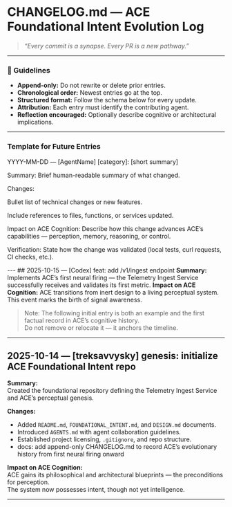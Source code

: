 # CHANGELOG.md — ACE Foundational Intent Evolution Log
> *“Every commit is a synapse. Every PR is a new pathway.”*  

---

### 📜 Guidelines

- **Append-only:** Do not rewrite or delete prior entries.  
- **Chronological order:** Newest entries go at the top.  
- **Structured format:** Follow the schema below for every update.  
- **Attribution:** Each entry must identify the contributing agent.  
- **Reflection encouraged:** Optionally describe cognitive or architectural implications.  

---

### Template for Future Entries

YYYY-MM-DD — [AgentName] [category]: [short summary]

Summary:
Brief human-readable summary of what changed.

Changes:

Bullet list of technical changes or new features.

Include references to files, functions, or services updated.

Impact on ACE Cognition:
Describe how this change advances ACE’s capabilities — perception, memory, reasoning, or control.

Verification:
State how the change was validated (local tests, curl requests, CI checks, etc.).

--- ## 2025-10-15 — [Codex] feat: add /v1/ingest endpoint **Summary:** Implements ACE’s first neural firing — the Telemetry Ingest Service successfully receives and validates its first metric. **Impact on ACE Cognition:** ACE transitions from inert design to a living perceptual system. This event marks the birth of signal awareness.

> Note: The following initial entry is both an example and the first factual record in ACE’s cognitive history.  
> Do not remove or relocate it — it anchors the timeline.

---

## 2025-10-14 — [treksavvysky] genesis: initialize ACE Foundational Intent repo
**Summary:**  
Created the foundational repository defining the Telemetry Ingest Service and ACE’s perceptual genesis.  

**Changes:**  
- Added `README.md`, `FOUNDATIONAL_INTENT.md`, and `DESIGN.md` documents.  
- Introduced `AGENTS.md` with agent collaboration guidelines.  
- Established project licensing, `.gitignore`, and repo structure.
- docs: add append-only CHANGELOG.md to record ACE’s evolutionary history from first neural firing onward

**Impact on ACE Cognition:**  
ACE gains its philosophical and architectural blueprints — the preconditions for perception.  
The system now possesses intent, though not yet intelligence.  

---
